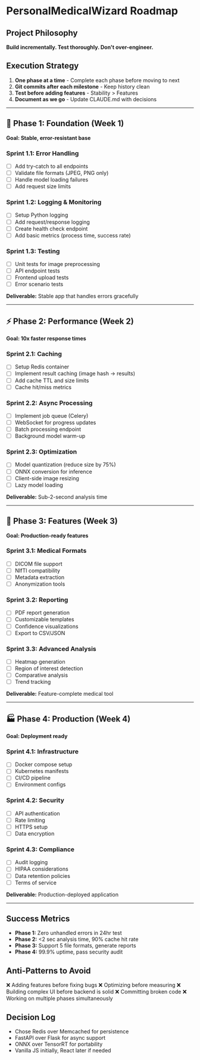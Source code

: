 # PersonalMedicalWizard Roadmap

## Project Philosophy
**Build incrementally. Test thoroughly. Don't over-engineer.**

## Execution Strategy
1. **One phase at a time** - Complete each phase before moving to next
2. **Git commits after each milestone** - Keep history clean
3. **Test before adding features** - Stability > Features
4. **Document as we go** - Update CLAUDE.md with decisions

---

## 🎯 Phase 1: Foundation (Week 1)
**Goal: Stable, error-resistant base**

### Sprint 1.1: Error Handling
- [ ] Add try-catch to all endpoints
- [ ] Validate file formats (JPEG, PNG only)
- [ ] Handle model loading failures
- [ ] Add request size limits

### Sprint 1.2: Logging & Monitoring
- [ ] Setup Python logging
- [ ] Add request/response logging
- [ ] Create health check endpoint
- [ ] Add basic metrics (process time, success rate)

### Sprint 1.3: Testing
- [ ] Unit tests for image preprocessing
- [ ] API endpoint tests
- [ ] Frontend upload tests
- [ ] Error scenario tests

**Deliverable:** Stable app that handles errors gracefully

---

## ⚡ Phase 2: Performance (Week 2)
**Goal: 10x faster response times**

### Sprint 2.1: Caching
- [ ] Setup Redis container
- [ ] Implement result caching (image hash → results)
- [ ] Add cache TTL and size limits
- [ ] Cache hit/miss metrics

### Sprint 2.2: Async Processing
- [ ] Implement job queue (Celery)
- [ ] WebSocket for progress updates
- [ ] Batch processing endpoint
- [ ] Background model warm-up

### Sprint 2.3: Optimization
- [ ] Model quantization (reduce size by 75%)
- [ ] ONNX conversion for inference
- [ ] Client-side image resizing
- [ ] Lazy model loading

**Deliverable:** Sub-2-second analysis time

---

## 🚀 Phase 3: Features (Week 3)
**Goal: Production-ready features**

### Sprint 3.1: Medical Formats
- [ ] DICOM file support
- [ ] NIfTI compatibility
- [ ] Metadata extraction
- [ ] Anonymization tools

### Sprint 3.2: Reporting
- [ ] PDF report generation
- [ ] Customizable templates
- [ ] Confidence visualizations
- [ ] Export to CSV/JSON

### Sprint 3.3: Advanced Analysis
- [ ] Heatmap generation
- [ ] Region of interest detection
- [ ] Comparative analysis
- [ ] Trend tracking

**Deliverable:** Feature-complete medical tool

---

## 🏭 Phase 4: Production (Week 4)
**Goal: Deployment ready**

### Sprint 4.1: Infrastructure
- [ ] Docker compose setup
- [ ] Kubernetes manifests
- [ ] CI/CD pipeline
- [ ] Environment configs

### Sprint 4.2: Security
- [ ] API authentication
- [ ] Rate limiting
- [ ] HTTPS setup
- [ ] Data encryption

### Sprint 4.3: Compliance
- [ ] Audit logging
- [ ] HIPAA considerations
- [ ] Data retention policies
- [ ] Terms of service

**Deliverable:** Production-deployed application

---

## Success Metrics
- **Phase 1:** Zero unhandled errors in 24hr test
- **Phase 2:** <2 sec analysis time, 90% cache hit rate
- **Phase 3:** Support 5 file formats, generate reports
- **Phase 4:** 99.9% uptime, pass security audit

## Anti-Patterns to Avoid
❌ Adding features before fixing bugs
❌ Optimizing before measuring
❌ Building complex UI before backend is solid
❌ Committing broken code
❌ Working on multiple phases simultaneously

## Decision Log
- Chose Redis over Memcached for persistence
- FastAPI over Flask for async support
- ONNX over TensorRT for portability
- Vanilla JS initially, React later if needed
